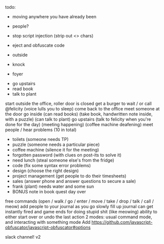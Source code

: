 todo:
 - moving anywhere you have already been
 - people?
 - stop script injection (strip out <> chars)
 - eject and obfuscate code

 - outside
  * knock

 - foyer
  * go upstairs
  * read book
  * talk to plant


start outside the office, roller door is closed
get a burger to wait / or call @felicity (voice lulls you to sleep)
come back to the office
meet someone at the door
go inside (can read books) (take book, handwritten note inside, with a puzzle) (can talk to plant)
go upstairs (talk to felicity when you're done for the day) (meeting happening) (coffee machine deafening)
meet people / hear problems (10 in total)
 - toilets (someone needs TP)
 - puzzle (someone needs a particular piece)
 - coffee machine (silence it for the meeting)
 - forgotten password (with clues on post-its to solve it)
 - need lunch (steal someone else's from the fridge)
 - code (fix some syntax error problems)
 - design (choose the right design)
 - project management (get people to do their timesheets)
 - sales (answer phone and answer questions to secure a sale)
 - frank (plant) needs water and some sun
 - BONUS note in book quest
day over


free commands (open / walk / go / enter / move / take / drop / talk / call / meow)
add people to your journal as you go
slowly fill up journal
can get instantly fired and game ends for doing stupid shit (like meowing)
ability to either start over or undo the last action
2 modes: usual command mode, and interacting with something mode
Add https://github.com/javascript-obfuscator/javascript-obfuscator#options

slack channel! v2
